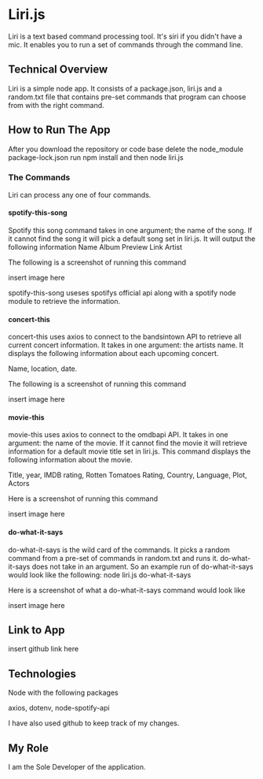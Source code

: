 # Liri.js

Liri is a text based command processing tool. It's siri if you didn't have a mic.
It enables you to run a set of commands through the command line. 

## Technical Overview

Liri is a simple node app. It consists of a package.json, liri.js and a random.txt file that contains pre-set commands that program can choose from with the right command. 

## How to Run The App
After you download the repository or code base delete the node_module package-lock.json run npm install and then node liri.js <command>

### The Commands 
Liri can process any one of four commands.

#### spotify-this-song
Spotify this song command takes in one argument; the name of the song. If it cannot find the song it will pick a default song set in liri.js.
It will output the following information
Name
Album
Preview Link
Artist

The following is a screenshot of running this command

insert image here

spotify-this-song useses spotifys official api along with a spotify node module to retrieve the information.

#### concert-this 
concert-this uses axios to connect to the bandsintown API to retrieve all current concert information. It takes in one argument: the artists name. 
It displays the following information about each upcoming concert.

Name, location, date.

The following is a screenshot of running this command

insert image here

#### movie-this 
movie-this uses axios to connect to the omdbapi API. It takes in one argument: the name of the movie.
If it cannot find the movie it will retrieve information for a default movie title set in liri.js.
This command displays the following information about the movie.

Title, year, IMDB rating, Rotten Tomatoes Rating, Country, Language, Plot, Actors

Here is a screenshot of running this command

insert image here

#### do-what-it-says
do-what-it-says is the wild card of the commands. It picks a random command from a pre-set of commands in random.txt and runs it.
do-what-it-says does not take in an argument. So an example run of do-what-it-says would look like the following: node liri.js do-what-it-says 

Here is a screenshot of what a do-what-it-says command would look like

insert image here

## Link to App

insert github link here

## Technologies

Node with the following packages 

axios, dotenv, node-spotify-api

I have also used github to keep track of my changes. 

## My Role

I am the Sole Developer of the application. 











